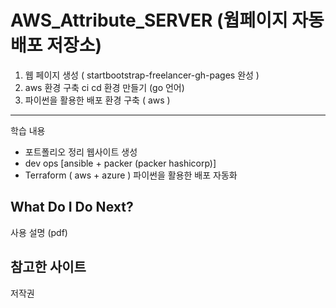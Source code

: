 
AWS_Attribute_SERVER (웝페이지 자동 배포 저장소)
==================================================

1. 웹 페이지 생성 ( startbootstrap-freelancer-gh-pages 완성 ) 
2. aws 환경 구축 ci cd 환경 만들기 (go 언어)  
3. 파이썬을 활용한 배포 환경 구축 ( aws )
-----------
학습 내용
* 포트폴리오 정리 웹사이트 생성
* dev ops [ansible + packer (packer hashicorp)]
* Terraform ( aws + azure ) 파이썬을 활용한 배포 자동화

What Do I Do Next?
------------------
사용 설명 (pdf)

참고한 사이트
------------------

저작권
